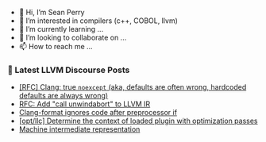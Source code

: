 - 👋 Hi, I’m Sean Perry
- 👀 I’m interested in compilers (c++, COBOL, llvm)
- 🌱 I’m currently learning ...
- 💞️ I’m looking to collaborate on ...
- 📫 How to reach me ...

<!---
s66perry/s66perry is a ✨ special ✨ repository because its `README.md` (this file) appears on your GitHub profile.
You can click the Preview link to take a look at your changes.
--->
### 📕 Latest LLVM Discourse Posts

<!-- DISCOURSE-LLVM:START -->
- [[RFC] Clang: true `noexcept` &lpar;aka, defaults are often wrong, hardcoded defaults are always wrong&rpar;](https://discourse.llvm.org/t/rfc-clang-true-noexcept-aka-defaults-are-often-wrong-hardcoded-defaults-are-always-wrong/67629#post_9)
- [RFC: Add &quot;call unwindabort&quot; to LLVM IR](https://discourse.llvm.org/t/rfc-add-call-unwindabort-to-llvm-ir/62543#post_8)
- [Clang-format ignores code after preprocessor if](https://discourse.llvm.org/t/clang-format-ignores-code-after-preprocessor-if/67726#post_3)
- [[opt/llc] Determine the context of loaded plugin with optimization passes](https://discourse.llvm.org/t/opt-llc-determine-the-context-of-loaded-plugin-with-optimization-passes/67744#post_1)
- [Machine intermediate representation](https://discourse.llvm.org/t/machine-intermediate-representation/67738#post_4)
<!-- DISCOURSE-LLVM:END -->
